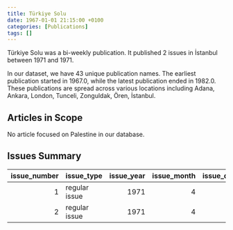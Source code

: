 ```yaml
---
title: Türkiye Solu
date: 1967-01-01 21:15:00 +0100
categories: [Publications]
tags: []
---
```


Türkiye Solu was a bi-weekly publication. It published 2 issues in İstanbul between 1971 and 1971.

In our dataset, we have 43 unique publication names. The earliest publication started in 1967.0, while the latest publication ended in 1982.0. These publications are spread across various locations including Adana, Ankara, London, Tunceli, Zonguldak, Ören, İstanbul.

## Articles in Scope

No article focused on Palestine in our database.

## Issues Summary

|   issue_number | issue_type    |   issue_year |   issue_month |   issue_day |
|---------------:|:--------------|-------------:|--------------:|------------:|
|              1 | regular issue |         1971 |             4 |           5 |
|              2 | regular issue |         1971 |             4 |          19 |